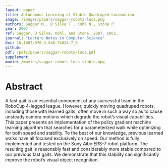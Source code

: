 ```yaml
---
layout: paper
title: Autonomous Learning of Stable Quadruped Locomotion
image: /images/papers/saggar-robots-lncs.png
authors: Saggar M., D'Silva T., Kohl N., Stone P.
year: 2007
ref: Saggar, D'Silva, Kohl, and Stone. 2007. LNCS.
journal: "Lecture Notes in Computer Science"
doi: 10.1007/978-3-540-74024-7_9
github: 
pdf: /pdfs/papers/saggar-robots-lncs.pdf
supplement: 
movie: /movies/saggar-robots-lncs-stable.mpg
---
```


# Abstract

A fast gait is an essential component of any successful team in the RoboCup 4-legged league. However, quickly moving quadruped robots, including those with learned gaits, often move in such a way so as to cause unsteady camera motions which degrade the robot’s visual capabilities. This paper presents an implementation of the policy gradient machine learning algorithm that searches for a parameterized walk while optimizing for both speed and stability. To the best of our knowledge, previous learned walks have all focused exclusively on speed. Our method is fully implemented and tested on the Sony Aibo ERS-7 robot platform. The resulting gait is reasonably fast and considerably more stable compared to our previous fast gaits. We demonstrate that this stability can significantly improve the robot’s visual object recognition.

